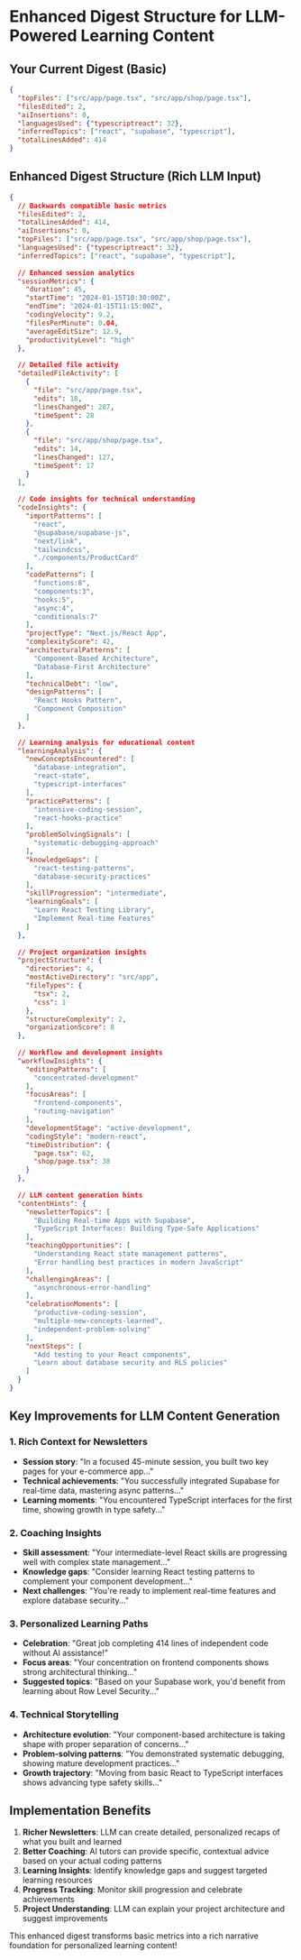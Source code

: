 # Enhanced Digest Structure for LLM-Powered Learning Content

## Your Current Digest (Basic)
```json
{
  "topFiles": ["src/app/page.tsx", "src/app/shop/page.tsx"],
  "filesEdited": 2,
  "aiInsertions": 0,
  "languagesUsed": {"typescriptreact": 32},
  "inferredTopics": ["react", "supabase", "typescript"],
  "totalLinesAdded": 414
}
```

## Enhanced Digest Structure (Rich LLM Input)
```json
{
  // Backwards compatible basic metrics
  "filesEdited": 2,
  "totalLinesAdded": 414,
  "aiInsertions": 0,
  "topFiles": ["src/app/page.tsx", "src/app/shop/page.tsx"],
  "languagesUsed": {"typescriptreact": 32},
  "inferredTopics": ["react", "supabase", "typescript"],
  
  // Enhanced session analytics
  "sessionMetrics": {
    "duration": 45,
    "startTime": "2024-01-15T10:30:00Z",
    "endTime": "2024-01-15T11:15:00Z",
    "codingVelocity": 9.2,
    "filesPerMinute": 0.04,
    "averageEditSize": 12.9,
    "productivityLevel": "high"
  },
  
  // Detailed file activity
  "detailedFileActivity": [
    {
      "file": "src/app/page.tsx",
      "edits": 18,
      "linesChanged": 287,
      "timeSpent": 28
    },
    {
      "file": "src/app/shop/page.tsx", 
      "edits": 14,
      "linesChanged": 127,
      "timeSpent": 17
    }
  ],
  
  // Code insights for technical understanding
  "codeInsights": {
    "importPatterns": [
      "react",
      "@supabase/supabase-js",
      "next/link",
      "tailwindcss",
      "./components/ProductCard"
    ],
    "codePatterns": [
      "functions:8",
      "components:3", 
      "hooks:5",
      "async:4",
      "conditionals:7"
    ],
    "projectType": "Next.js/React App",
    "complexityScore": 42,
    "architecturalPatterns": [
      "Component-Based Architecture",
      "Database-First Architecture"
    ],
    "technicalDebt": "low",
    "designPatterns": [
      "React Hooks Pattern",
      "Component Composition"
    ]
  },
  
  // Learning analysis for educational content
  "learningAnalysis": {
    "newConceptsEncountered": [
      "database-integration",
      "react-state",
      "typescript-interfaces"
    ],
    "practicePatterns": [
      "intensive-coding-session",
      "react-hooks-practice"
    ],
    "problemSolvingSignals": [
      "systematic-debugging-approach"
    ],
    "knowledgeGaps": [
      "react-testing-patterns",
      "database-security-practices"
    ],
    "skillProgression": "intermediate",
    "learningGoals": [
      "Learn React Testing Library",
      "Implement Real-time Features"
    ]
  },
  
  // Project organization insights
  "projectStructure": {
    "directories": 4,
    "mostActiveDirectory": "src/app",
    "fileTypes": {
      "tsx": 2,
      "css": 1
    },
    "structureComplexity": 2,
    "organizationScore": 8
  },
  
  // Workflow and development insights
  "workflowInsights": {
    "editingPatterns": [
      "concentrated-development"
    ],
    "focusAreas": [
      "frontend-components",
      "routing-navigation"
    ],
    "developmentStage": "active-development",
    "codingStyle": "modern-react",
    "timeDistribution": {
      "page.tsx": 62,
      "shop/page.tsx": 38
    }
  },
  
  // LLM content generation hints
  "contentHints": {
    "newsletterTopics": [
      "Building Real-time Apps with Supabase",
      "TypeScript Interfaces: Building Type-Safe Applications"
    ],
    "teachingOpportunities": [
      "Understanding React state management patterns",
      "Error handling best practices in modern JavaScript"
    ],
    "challengingAreas": [
      "asynchronous-error-handling"
    ],
    "celebrationMoments": [
      "productive-coding-session",
      "multiple-new-concepts-learned",
      "independent-problem-solving"
    ],
    "nextSteps": [
      "Add testing to your React components",
      "Learn about database security and RLS policies"
    ]
  }
}
```

## Key Improvements for LLM Content Generation

### 1. **Rich Context for Newsletters**
- **Session story**: "In a focused 45-minute session, you built two key pages for your e-commerce app..."
- **Technical achievements**: "You successfully integrated Supabase for real-time data, mastering async patterns..."
- **Learning moments**: "You encountered TypeScript interfaces for the first time, showing growth in type safety..."

### 2. **Coaching Insights**
- **Skill assessment**: "Your intermediate-level React skills are progressing well with complex state management..."
- **Knowledge gaps**: "Consider learning React testing patterns to complement your component development..."
- **Next challenges**: "You're ready to implement real-time features and explore database security..."

### 3. **Personalized Learning Paths**
- **Celebration**: "Great job completing 414 lines of independent code without AI assistance!"
- **Focus areas**: "Your concentration on frontend components shows strong architectural thinking..."
- **Suggested topics**: "Based on your Supabase work, you'd benefit from learning about Row Level Security..."

### 4. **Technical Storytelling**
- **Architecture evolution**: "Your component-based architecture is taking shape with proper separation of concerns..."
- **Problem-solving patterns**: "You demonstrated systematic debugging, showing mature development practices..."
- **Growth trajectory**: "Moving from basic React to TypeScript interfaces shows advancing type safety skills..."

## Implementation Benefits

1. **Richer Newsletters**: LLM can create detailed, personalized recaps of what you built and learned
2. **Better Coaching**: AI tutors can provide specific, contextual advice based on your actual coding patterns
3. **Learning Insights**: Identify knowledge gaps and suggest targeted learning resources
4. **Progress Tracking**: Monitor skill progression and celebrate achievements
5. **Project Understanding**: LLM can explain your project architecture and suggest improvements

This enhanced digest transforms basic metrics into a rich narrative foundation for personalized learning content! 